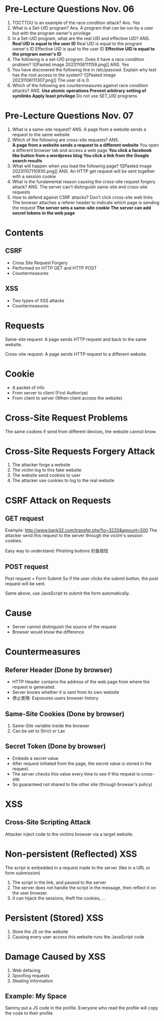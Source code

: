 # Pre-Lecture Questions Nov. 06
1. TOCTTOU is an example of the race condition attack? Ans. Yes
2. What is a Set-UID program? Ans. A program that can be run by a user but with the program owner's privilege
3. In a Set-UID program, what are the real UID and effective UID?
ANS. 
**Real UID is equal to the user ID**
Real UID is equal to the program owner's ID
Effective UID is qual to the user ID
**Effective UID is equal to the program owner's ID**
4. The following is a set-UID program. Does it have a race condition problem? ![[Pasted image 20231106111159.png]] ANS. Yes
5. You have discovered the following line in /etc/passwd. Explain why test has the root access to the system?
![[Pasted image 20231106111307.png]]
The user id is 0. 
6. Which of the following are countermeasures against race condition attacks?
ANS. **Use atomic operations
Prevent arbitrary setting of symlinks
Apply least privilege**
Do not use SET_UID programs

# Pre-Lecture Questions Nov. 07
1. What is a same-site request? ANS. A page from a website sends a request to the same website
2. Which of the following are cross-site requests? ANS.  
**A page from a website sends a request to a different website**
You open a different browser tab and access a web page
**You click a facebook like button from a wordpress blog**
**You click a link from the Google search results**
3. What will happen when you load the following page? ![[Pasted image 20231107110935.png]]
ANS. An HTTP get request will be sent together with a session cookie
4. What is the fundamental reason causing the cross-site request forgery attack? ANS. The server can't distinguish same-site and cross-site requests
5. How to defend against CSRF attacks?
Don't click cross-site web links
The browser attaches a referer header to indicate which page is sending the request
**The server sets a same-site cookie
The server can add secret tokens in the web page**
# Contents
## CSRF 
- Cross Site Request Forgery 
- Performed on HTTP GET and HTTP POST
- Countermeasures
## XSS 
- Two types of XSS attacks
- Countermeasures

# Requests 
Same-site request: 
A page sends HTTP request and back to the same website. 

Cross-site request: 
A page sends HTTP request to a different website. 

# Cookie 
- A packet of info
- From server to client (First Authorize)
- From client to server (When client access the website)
# Cross-Site Request Problems
The same cookies if send from different devices, the website cannot know. 

# Cross-Site Requests Forgery Attack
1. The attacker forge a website
2. The victim log to this fake website
3. The website send cookies to user
4. The attacker use cookies to log to the real website

# CSRF Attack on Requests

## GET request
Example: http://www.bank32.com/transfer.php?to=3220&amount=500
The attacker send this request to the server through the victim's session cookies. 

Easy way to understand: Phishing buttons 钓鱼按钮
## POST request 
Post request = Form Submit
So if the user clicks the submit button, the post request will be sent. 

Same above, use JavaScript to submit the form automatically. 

# Cause

- Server cannot distinguish the source of the request
- Browser would know the difference
# Countermeasures 
## Referer Header (Done by browser)

- HTTP Header contains the address of the web page from where the request is generated. 
- Server knows whether it is sent from its own website
- 停止使用: Exposures users browser history
## Same-Site Cookies (Done by browser)
1. Same-Site variable inside the browser
2. Can be set to Strict or Lax
## Secret Token (Done by browser)
- Embeds a secret value
- After request initiated from the page, the secret value is stored in the request. 
- The server checks this value every time to see if this request is cross-site
- So guaranteed not shared to the other site (through browser's policy)
# XSS 
## Cross-Site Scripting Attack
Attacker inject code to the victims browser via a target website. 
# Non-persistent (Reflected) XSS
The script is embedded in a request made to the server (like in a URL or form submission)
1. The script in the link, and passed to the server
2. The server does not handle the script in the message, then reflect it on the user browser. 
3. It can hijack the sessions, theft the cookies, ...
# Persistent (Stored) XSS

1. Store the JS on the website
2. Causing every user access this website runs the JavaScript code
# Damage Caused by XSS
1. Web defacing
2. Spoofing requests
3. Stealing information

## Example: My Space
Sammy put a JS code in the profile. Everyone who read the profile will copy the code to their profile. 





